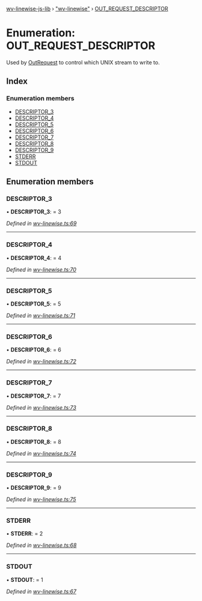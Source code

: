 [wv-linewise-js-lib](../README.md) › ["wv-linewise"](../modules/_wv_linewise_.md) › [OUT_REQUEST_DESCRIPTOR](_wv_linewise_.out_request_descriptor.md)

# Enumeration: OUT_REQUEST_DESCRIPTOR

Used by [OutRequest](../interfaces/_wv_linewise_.outrequest.md) to control which UNIX stream to write to.

## Index

### Enumeration members

* [DESCRIPTOR_3](_wv_linewise_.out_request_descriptor.md#descriptor_3)
* [DESCRIPTOR_4](_wv_linewise_.out_request_descriptor.md#descriptor_4)
* [DESCRIPTOR_5](_wv_linewise_.out_request_descriptor.md#descriptor_5)
* [DESCRIPTOR_6](_wv_linewise_.out_request_descriptor.md#descriptor_6)
* [DESCRIPTOR_7](_wv_linewise_.out_request_descriptor.md#descriptor_7)
* [DESCRIPTOR_8](_wv_linewise_.out_request_descriptor.md#descriptor_8)
* [DESCRIPTOR_9](_wv_linewise_.out_request_descriptor.md#descriptor_9)
* [STDERR](_wv_linewise_.out_request_descriptor.md#stderr)
* [STDOUT](_wv_linewise_.out_request_descriptor.md#stdout)

## Enumeration members

###  DESCRIPTOR_3

• **DESCRIPTOR_3**: = 3

*Defined in [wv-linewise.ts:69](https://github.com/forbesmyester/wv-linewise/blob/5431908/js-lib/src/wv-linewise.ts#L69)*

___

###  DESCRIPTOR_4

• **DESCRIPTOR_4**: = 4

*Defined in [wv-linewise.ts:70](https://github.com/forbesmyester/wv-linewise/blob/5431908/js-lib/src/wv-linewise.ts#L70)*

___

###  DESCRIPTOR_5

• **DESCRIPTOR_5**: = 5

*Defined in [wv-linewise.ts:71](https://github.com/forbesmyester/wv-linewise/blob/5431908/js-lib/src/wv-linewise.ts#L71)*

___

###  DESCRIPTOR_6

• **DESCRIPTOR_6**: = 6

*Defined in [wv-linewise.ts:72](https://github.com/forbesmyester/wv-linewise/blob/5431908/js-lib/src/wv-linewise.ts#L72)*

___

###  DESCRIPTOR_7

• **DESCRIPTOR_7**: = 7

*Defined in [wv-linewise.ts:73](https://github.com/forbesmyester/wv-linewise/blob/5431908/js-lib/src/wv-linewise.ts#L73)*

___

###  DESCRIPTOR_8

• **DESCRIPTOR_8**: = 8

*Defined in [wv-linewise.ts:74](https://github.com/forbesmyester/wv-linewise/blob/5431908/js-lib/src/wv-linewise.ts#L74)*

___

###  DESCRIPTOR_9

• **DESCRIPTOR_9**: = 9

*Defined in [wv-linewise.ts:75](https://github.com/forbesmyester/wv-linewise/blob/5431908/js-lib/src/wv-linewise.ts#L75)*

___

###  STDERR

• **STDERR**: = 2

*Defined in [wv-linewise.ts:68](https://github.com/forbesmyester/wv-linewise/blob/5431908/js-lib/src/wv-linewise.ts#L68)*

___

###  STDOUT

• **STDOUT**: = 1

*Defined in [wv-linewise.ts:67](https://github.com/forbesmyester/wv-linewise/blob/5431908/js-lib/src/wv-linewise.ts#L67)*
